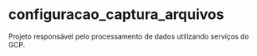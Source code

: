 # configuracao_captura_arquivos
Projeto responsável pelo processamento de dados utilizando serviços do GCP.
